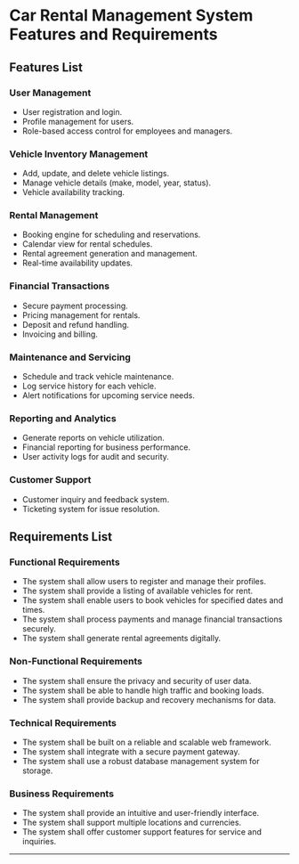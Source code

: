 # Car Rental Management System Features and Requirements

## Features List

### User Management
- User registration and login.
- Profile management for users.
- Role-based access control for employees and managers.

### Vehicle Inventory Management
- Add, update, and delete vehicle listings.
- Manage vehicle details (make, model, year, status).
- Vehicle availability tracking.

### Rental Management
- Booking engine for scheduling and reservations.
- Calendar view for rental schedules.
- Rental agreement generation and management.
- Real-time availability updates.

### Financial Transactions
- Secure payment processing.
- Pricing management for rentals.
- Deposit and refund handling.
- Invoicing and billing.

### Maintenance and Servicing
- Schedule and track vehicle maintenance.
- Log service history for each vehicle.
- Alert notifications for upcoming service needs.

### Reporting and Analytics
- Generate reports on vehicle utilization.
- Financial reporting for business performance.
- User activity logs for audit and security.

### Customer Support
- Customer inquiry and feedback system.
- Ticketing system for issue resolution.

## Requirements List

### Functional Requirements
- The system shall allow users to register and manage their profiles.
- The system shall provide a listing of available vehicles for rent.
- The system shall enable users to book vehicles for specified dates and times.
- The system shall process payments and manage financial transactions securely.
- The system shall generate rental agreements digitally.

### Non-Functional Requirements
- The system shall ensure the privacy and security of user data.
- The system shall be able to handle high traffic and booking loads.
- The system shall provide backup and recovery mechanisms for data.

### Technical Requirements
- The system shall be built on a reliable and scalable web framework.
- The system shall integrate with a secure payment gateway.
- The system shall use a robust database management system for storage.

### Business Requirements
- The system shall provide an intuitive and user-friendly interface.
- The system shall support multiple locations and currencies.
- The system shall offer customer support features for service and inquiries.

---
